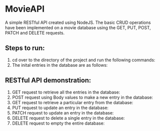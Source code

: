 # MovieAPI
A simple RESTful API created using NodeJS. The basic CRUD operations have been implemented on a movie database using the GET, PUT, POST, PATCH and DELETE requests.

## Steps to run:
1) cd over to the directory of the project and run the following commands:
2) The inital entries in the database are as follows:


## RESTful API demonstration:

1) GET request to retrieve all the entries in the database:
2) POST request using Body values to make a new entry in the database:
3) GET request to retrieve a particular entry from the database:
4) PUT request to update an entry in the database:
5) PATCH request to update an entry in the database:
6) DELETE request to delete a single entry in the database:
7) DELETE request to empty the entire database:
